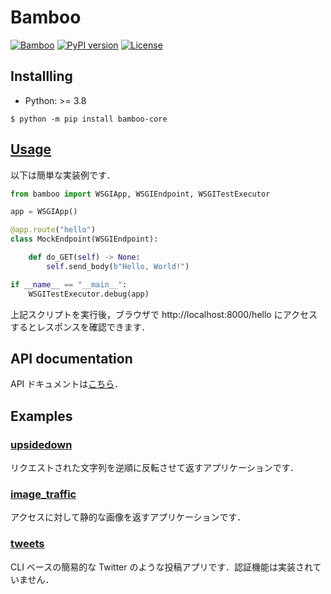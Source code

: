 # Bamboo

[![Bamboo](docs/res/bamboo.png)](https://jjj999.github.io/bamboo/)
[![PyPI version](https://badge.fury.io/py/bamboo-core.svg)](http://badge.fury.io/py/bamboo-core)
[![License](https://img.shields.io/github/license/mashape/apistatus.svg)](https://pypi.python.org/pypi/bamboo-core/)

## Installling
* Python: >= 3.8

```
$ python -m pip install bamboo-core
```

## [Usage](https://jjj999.github.io/bamboo/tutorials/concept/)
以下は簡単な実装例です．

```python
from bamboo import WSGIApp, WSGIEndpoint, WSGITestExecutor

app = WSGIApp()

@app.route("hello")
class MockEndpoint(WSGIEndpoint):

    def do_GET(self) -> None:
        self.send_body(b"Hello, World!")

if __name__ == "__main__":
    WSGITestExecutor.debug(app)
```

上記スクリプトを実行後，ブラウザで http://localhost:8000/hello にアクセスするとレスポンスを確認できます．

## API documentation
API ドキュメントは[こちら](https://jjj999.github.io/bamboo/api/bamboo/pkg/)．

## Examples

### [upsidedown](example/upsidedown/)
リクエストされた文字列を逆順に反転させて返すアプリケーションです．

### [image_traffic](example/image_traffic/)
アクセスに対して静的な画像を返すアプリケーションです．

### [tweets](example/tweets/)
CLI ベースの簡易的な Twitter のような投稿アプリです．認証機能は実装されていません．
